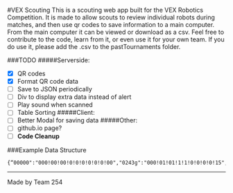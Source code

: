 #VEX Scouting
This is a scouting web app built for the VEX Robotics Competition. It is made to allow scouts to review individual robots during matches, and then use qr codes to save information to a main computer. From the main computer it can be viewed or download as a csv. Feel free to contribute to the code, learn from it, or even use it for your own team. If you do use it, please add the .csv to the pastTournaments folder.

###TODO
#####Serverside:
- [X] QR codes
- [X] Format QR code data
- [ ] Save to JSON periodically
- [ ] Div to display extra data instead of alert
- [ ] Play sound when scanned
- [ ] Table Sorting
#####Client:
- [ ] Better Modal for saving data
#####Other:
- [ ] github.io page?
- [ ] __Code Cleanup__

###Example Data Structure
```”
{“00000":"000!00!00!0!0!0!0!0!0!00","0243g":"000!01!01!1!1!0!0!0!0!15","0254g":"000!02!02!2!1!8!3!7!8!01","0254q":"000!01!02!2!1!0!0!0!0!04","teams":"0243g,00000,0254g,0254q"}"
```

***
Made by Team 254

